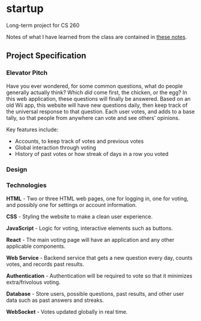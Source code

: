 # startup
Long-term project for CS 260

Notes of what I have learned from the class are contained in [these notes](notes.md).

## Project Specification

### Elevator Pitch
Have you ever wondered, for some common questions, what do people generally actually think? Which _did_ come first, the chicken, or the egg? In this web application, these questions will finally be answered. Based on an old Wii app, this website will have new questions daily, then keep track of the universal response to that question. Each user votes, and adds to a base tally, so that people from anywhere can vote and see others' opinions.

Key features include:
- Accounts, to keep track of votes and previous votes
- Global interaction through voting
- History of past votes or how streak of days in a row you voted

### Design

### Technologies
**HTML** - Two or three HTML web pages, one for logging in, one for voting, and possibly one for settings or account information.

**CSS** - Styling the website to make a clean user experience.

**JavaScript** - Logic for voting, interactive elements such as buttons.

**React** - The main voting page will have an application and any other applicable components.

**Web Service** - Backend service that gets a new question every day, counts votes, and records past results.

**Authentication** - Authentication will be required to vote so that it minimizes extra/frivolous voting.

**Database** - Store users, possible questions, past results, and other user data such as past answers and streaks.

**WebSocket** - Votes updated globally in real time.